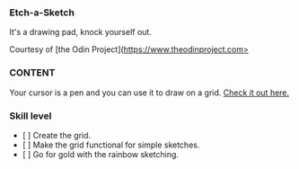 ### Etch-a-Sketch
It's a drawing pad, knock yourself out.

Courtesy of [the Odin Project](https://www.theodinproject.com>

### CONTENT

Your cursor is a pen and you can use it to draw on a grid. [Check it out here.](https://neoplato.github.io/rock-paper-scissors)

### Skill level

*    [ ]  Create the grid.
*    [ ]  Make the grid functional for simple sketches.
*    [ ]  Go for gold with the rainbow sketching.
